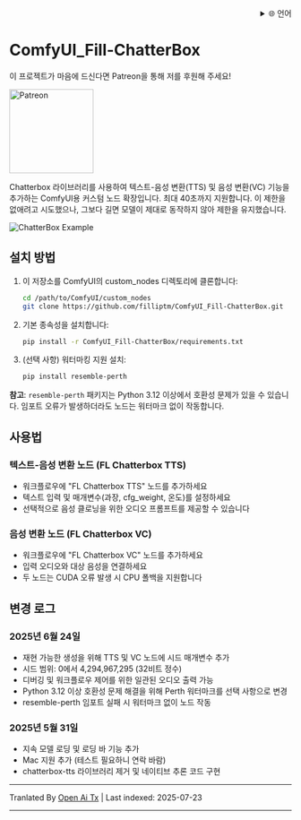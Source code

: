 <div align="right">
  <details>
    <summary >🌐 언어</summary>
    <div>
      <div align="center">
        <a href="https://openaitx.github.io/view.html?user=filliptm&project=ComfyUI_Fill-ChatterBox&lang=en">English</a>
        | <a href="https://openaitx.github.io/view.html?user=filliptm&project=ComfyUI_Fill-ChatterBox&lang=zh-CN">简体中文</a>
        | <a href="https://openaitx.github.io/view.html?user=filliptm&project=ComfyUI_Fill-ChatterBox&lang=zh-TW">繁體中文</a>
        | <a href="https://openaitx.github.io/view.html?user=filliptm&project=ComfyUI_Fill-ChatterBox&lang=ja">日本語</a>
        | <a href="https://openaitx.github.io/view.html?user=filliptm&project=ComfyUI_Fill-ChatterBox&lang=ko">한국어</a>
        | <a href="https://openaitx.github.io/view.html?user=filliptm&project=ComfyUI_Fill-ChatterBox&lang=hi">हिन्दी</a>
        | <a href="https://openaitx.github.io/view.html?user=filliptm&project=ComfyUI_Fill-ChatterBox&lang=th">ไทย</a>
        | <a href="https://openaitx.github.io/view.html?user=filliptm&project=ComfyUI_Fill-ChatterBox&lang=fr">Français</a>
        | <a href="https://openaitx.github.io/view.html?user=filliptm&project=ComfyUI_Fill-ChatterBox&lang=de">Deutsch</a>
        | <a href="https://openaitx.github.io/view.html?user=filliptm&project=ComfyUI_Fill-ChatterBox&lang=es">Español</a>
        | <a href="https://openaitx.github.io/view.html?user=filliptm&project=ComfyUI_Fill-ChatterBox&lang=it">Italiano</a>
        | <a href="https://openaitx.github.io/view.html?user=filliptm&project=ComfyUI_Fill-ChatterBox&lang=ru">Русский</a>
        | <a href="https://openaitx.github.io/view.html?user=filliptm&project=ComfyUI_Fill-ChatterBox&lang=pt">Português</a>
        | <a href="https://openaitx.github.io/view.html?user=filliptm&project=ComfyUI_Fill-ChatterBox&lang=nl">Nederlands</a>
        | <a href="https://openaitx.github.io/view.html?user=filliptm&project=ComfyUI_Fill-ChatterBox&lang=pl">Polski</a>
        | <a href="https://openaitx.github.io/view.html?user=filliptm&project=ComfyUI_Fill-ChatterBox&lang=ar">العربية</a>
        | <a href="https://openaitx.github.io/view.html?user=filliptm&project=ComfyUI_Fill-ChatterBox&lang=fa">فارسی</a>
        | <a href="https://openaitx.github.io/view.html?user=filliptm&project=ComfyUI_Fill-ChatterBox&lang=tr">Türkçe</a>
        | <a href="https://openaitx.github.io/view.html?user=filliptm&project=ComfyUI_Fill-ChatterBox&lang=vi">Tiếng Việt</a>
        | <a href="https://openaitx.github.io/view.html?user=filliptm&project=ComfyUI_Fill-ChatterBox&lang=id">Bahasa Indonesia</a>
      </div>
    </div>
  </details>
</div>

# ComfyUI_Fill-ChatterBox

이 프로젝트가 마음에 드신다면 Patreon을 통해 저를 후원해 주세요!
<p align="left">
  <a href="https://www.patreon.com/c/Machinedelusions">
    <img src="https://raw.githubusercontent.com/filliptm/ComfyUI_Fill-ChatterBox/main/assets/Patreon.png" width="150px" alt="Patreon">
  </a>
</p>

Chatterbox 라이브러리를 사용하여 텍스트-음성 변환(TTS) 및 음성 변환(VC) 기능을 추가하는 ComfyUI용 커스텀 노드 확장입니다.
최대 40초까지 지원합니다. 이 제한을 없애려고 시도했으나, 그보다 길면 모델이 제대로 동작하지 않아 제한을 유지했습니다.

![ChatterBox Example](https://raw.githubusercontent.com/filliptm/ComfyUI_Fill-ChatterBox/main/web/image.png)

## 설치 방법

1. 이 저장소를 ComfyUI의 custom_nodes 디렉토리에 클론합니다:

   ```bash
   cd /path/to/ComfyUI/custom_nodes
   git clone https://github.com/filliptm/ComfyUI_Fill-ChatterBox.git
   ```
2. 기본 종속성을 설치합니다:

   ```bash
   pip install -r ComfyUI_Fill-ChatterBox/requirements.txt
   ```
3. (선택 사항) 워터마킹 지원 설치:

   ```bash
   pip install resemble-perth
   ```
<translate-content>   **참고**: `resemble-perth` 패키지는 Python 3.12 이상에서 호환성 문제가 있을 수 있습니다. 임포트 오류가 발생하더라도 노드는 워터마크 없이 작동합니다.


## 사용법

### 텍스트-음성 변환 노드 (FL Chatterbox TTS)
- 워크플로우에 "FL Chatterbox TTS" 노드를 추가하세요
- 텍스트 입력 및 매개변수(과장, cfg_weight, 온도)를 설정하세요
- 선택적으로 음성 클로닝을 위한 오디오 프롬프트를 제공할 수 있습니다

### 음성 변환 노드 (FL Chatterbox VC)
- 워크플로우에 "FL Chatterbox VC" 노드를 추가하세요
- 입력 오디오와 대상 음성을 연결하세요
- 두 노드는 CUDA 오류 발생 시 CPU 폴백을 지원합니다

## 변경 로그

### 2025년 6월 24일
- 재현 가능한 생성을 위해 TTS 및 VC 노드에 시드 매개변수 추가
- 시드 범위: 0에서 4,294,967,295 (32비트 정수)
- 디버깅 및 워크플로우 제어를 위한 일관된 오디오 출력 가능
- Python 3.12 이상 호환성 문제 해결을 위해 Perth 워터마크를 선택 사항으로 변경
- resemble-perth 임포트 실패 시 워터마크 없이 노드 작동

### 2025년 5월 31일
- 지속 모델 로딩 및 로딩 바 기능 추가
- Mac 지원 추가 (테스트 필요하니 연락 바람)
- chatterbox-tts 라이브러리 제거 및 네이티브 추론 코드 구현

</translate-content>

---

Tranlated By [Open Ai Tx](https://github.com/OpenAiTx/OpenAiTx) | Last indexed: 2025-07-23

---